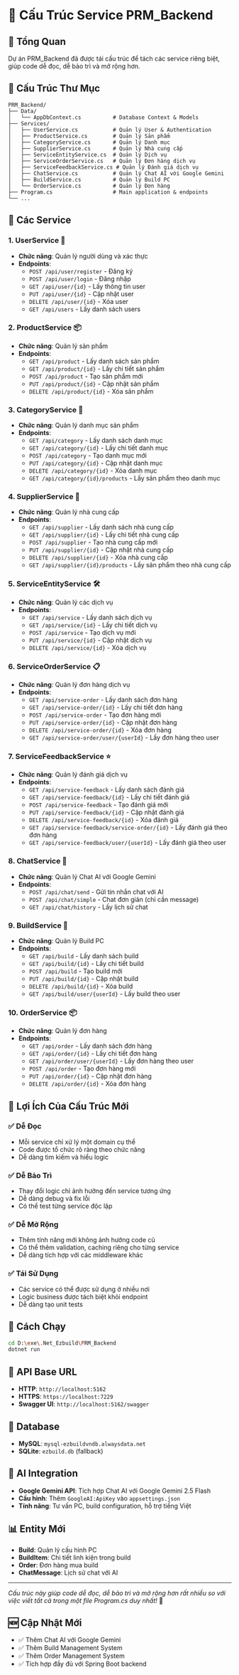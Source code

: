 # 📁 Cấu Trúc Service PRM_Backend

## 🎯 Tổng Quan

Dự án PRM_Backend đã được tái cấu trúc để tách các service riêng biệt, giúp code dễ đọc, dễ bảo trì và mở rộng hơn.

## 📂 Cấu Trúc Thư Mục

```
PRM_Backend/
├── Data/
│   └── AppDbContext.cs          # Database Context & Models
├── Services/
│   ├── UserService.cs           # Quản lý User & Authentication
│   ├── ProductService.cs        # Quản lý Sản phẩm
│   ├── CategoryService.cs       # Quản lý Danh mục
│   ├── SupplierService.cs       # Quản lý Nhà cung cấp
│   ├── ServiceEntityService.cs  # Quản lý Dịch vụ
│   ├── ServiceOrderService.cs   # Quản lý Đơn hàng dịch vụ
│   ├── ServiceFeedbackService.cs # Quản lý Đánh giá dịch vụ
│   ├── ChatService.cs           # Quản lý Chat AI với Google Gemini
│   ├── BuildService.cs          # Quản lý Build PC
│   └── OrderService.cs          # Quản lý Đơn hàng
├── Program.cs                   # Main application & endpoints
└── ...
```

## 🔧 Các Service

### 1. **UserService** 👤

- **Chức năng**: Quản lý người dùng và xác thực
- **Endpoints**:
  - `POST /api/user/register` - Đăng ký
  - `POST /api/user/login` - Đăng nhập
  - `GET /api/user/{id}` - Lấy thông tin user
  - `PUT /api/user/{id}` - Cập nhật user
  - `DELETE /api/user/{id}` - Xóa user
  - `GET /api/users` - Lấy danh sách users

### 2. **ProductService** 📦

- **Chức năng**: Quản lý sản phẩm
- **Endpoints**:
  - `GET /api/product` - Lấy danh sách sản phẩm
  - `GET /api/product/{id}` - Lấy chi tiết sản phẩm
  - `POST /api/product` - Tạo sản phẩm mới
  - `PUT /api/product/{id}` - Cập nhật sản phẩm
  - `DELETE /api/product/{id}` - Xóa sản phẩm

### 3. **CategoryService** 📂

- **Chức năng**: Quản lý danh mục sản phẩm
- **Endpoints**:
  - `GET /api/category` - Lấy danh sách danh mục
  - `GET /api/category/{id}` - Lấy chi tiết danh mục
  - `POST /api/category` - Tạo danh mục mới
  - `PUT /api/category/{id}` - Cập nhật danh mục
  - `DELETE /api/category/{id}` - Xóa danh mục
  - `GET /api/category/{id}/products` - Lấy sản phẩm theo danh mục

### 4. **SupplierService** 🏢

- **Chức năng**: Quản lý nhà cung cấp
- **Endpoints**:
  - `GET /api/supplier` - Lấy danh sách nhà cung cấp
  - `GET /api/supplier/{id}` - Lấy chi tiết nhà cung cấp
  - `POST /api/supplier` - Tạo nhà cung cấp mới
  - `PUT /api/supplier/{id}` - Cập nhật nhà cung cấp
  - `DELETE /api/supplier/{id}` - Xóa nhà cung cấp
  - `GET /api/supplier/{id}/products` - Lấy sản phẩm theo nhà cung cấp

### 5. **ServiceEntityService** 🛠️

- **Chức năng**: Quản lý các dịch vụ
- **Endpoints**:
  - `GET /api/service` - Lấy danh sách dịch vụ
  - `GET /api/service/{id}` - Lấy chi tiết dịch vụ
  - `POST /api/service` - Tạo dịch vụ mới
  - `PUT /api/service/{id}` - Cập nhật dịch vụ
  - `DELETE /api/service/{id}` - Xóa dịch vụ

### 6. **ServiceOrderService** 📋

- **Chức năng**: Quản lý đơn hàng dịch vụ
- **Endpoints**:
  - `GET /api/service-order` - Lấy danh sách đơn hàng
  - `GET /api/service-order/{id}` - Lấy chi tiết đơn hàng
  - `POST /api/service-order` - Tạo đơn hàng mới
  - `PUT /api/service-order/{id}` - Cập nhật đơn hàng
  - `DELETE /api/service-order/{id}` - Xóa đơn hàng
  - `GET /api/service-order/user/{userId}` - Lấy đơn hàng theo user

### 7. **ServiceFeedbackService** ⭐

- **Chức năng**: Quản lý đánh giá dịch vụ
- **Endpoints**:
  - `GET /api/service-feedback` - Lấy danh sách đánh giá
  - `GET /api/service-feedback/{id}` - Lấy chi tiết đánh giá
  - `POST /api/service-feedback` - Tạo đánh giá mới
  - `PUT /api/service-feedback/{id}` - Cập nhật đánh giá
  - `DELETE /api/service-feedback/{id}` - Xóa đánh giá
  - `GET /api/service-feedback/service-order/{id}` - Lấy đánh giá theo đơn hàng
  - `GET /api/service-feedback/user/{userId}` - Lấy đánh giá theo user

### 8. **ChatService** 🤖

- **Chức năng**: Quản lý Chat AI với Google Gemini
- **Endpoints**:
  - `POST /api/chat/send` - Gửi tin nhắn chat với AI
  - `POST /api/chat/simple` - Chat đơn giản (chỉ cần message)
  - `GET /api/chat/history` - Lấy lịch sử chat

### 9. **BuildService** 🔧

- **Chức năng**: Quản lý Build PC
- **Endpoints**:
  - `GET /api/build` - Lấy danh sách build
  - `GET /api/build/{id}` - Lấy chi tiết build
  - `POST /api/build` - Tạo build mới
  - `PUT /api/build/{id}` - Cập nhật build
  - `DELETE /api/build/{id}` - Xóa build
  - `GET /api/build/user/{userId}` - Lấy build theo user

### 10. **OrderService** 📦

- **Chức năng**: Quản lý đơn hàng
- **Endpoints**:
  - `GET /api/order` - Lấy danh sách đơn hàng
  - `GET /api/order/{id}` - Lấy chi tiết đơn hàng
  - `GET /api/order/user/{userId}` - Lấy đơn hàng theo user
  - `POST /api/order` - Tạo đơn hàng mới
  - `PUT /api/order/{id}` - Cập nhật đơn hàng
  - `DELETE /api/order/{id}` - Xóa đơn hàng

## 🎨 Lợi Ích Của Cấu Trúc Mới

### ✅ **Dễ Đọc**

- Mỗi service chỉ xử lý một domain cụ thể
- Code được tổ chức rõ ràng theo chức năng
- Dễ dàng tìm kiếm và hiểu logic

### ✅ **Dễ Bảo Trì**

- Thay đổi logic chỉ ảnh hưởng đến service tương ứng
- Dễ dàng debug và fix lỗi
- Có thể test từng service độc lập

### ✅ **Dễ Mở Rộng**

- Thêm tính năng mới không ảnh hưởng code cũ
- Có thể thêm validation, caching riêng cho từng service
- Dễ dàng tích hợp với các middleware khác

### ✅ **Tái Sử Dụng**

- Các service có thể được sử dụng ở nhiều nơi
- Logic business được tách biệt khỏi endpoint
- Dễ dàng tạo unit tests

## 🚀 Cách Chạy

```bash
cd D:\exe\.Net_Ezbuild\PRM_Backend
dotnet run
```

## 📍 API Base URL

- **HTTP**: `http://localhost:5162`
- **HTTPS**: `https://localhost:7229`
- **Swagger UI**: `http://localhost:5162/swagger`

## 🔧 Database

- **MySQL**: `mysql-ezbuildvndb.alwaysdata.net`
- **SQLite**: `ezbuild.db` (fallback)

## 🤖 AI Integration

- **Google Gemini API**: Tích hợp Chat AI với Google Gemini 2.5 Flash
- **Cấu hình**: Thêm `GoogleAI:ApiKey` vào `appsettings.json`
- **Tính năng**: Tư vấn PC, build configuration, hỗ trợ tiếng Việt

## 📊 Entity Mới

- **Build**: Quản lý cấu hình PC
- **BuildItem**: Chi tiết linh kiện trong build
- **Order**: Đơn hàng mua build
- **ChatMessage**: Lịch sử chat với AI

---

_Cấu trúc này giúp code dễ đọc, dễ bảo trì và mở rộng hơn rất nhiều so với việc viết tất cả trong một file Program.cs duy nhất!_ 🎉

## 🆕 Cập Nhật Mới

- ✅ Thêm Chat AI với Google Gemini
- ✅ Thêm Build Management System
- ✅ Thêm Order Management System
- ✅ Tích hợp đầy đủ với Spring Boot backend
